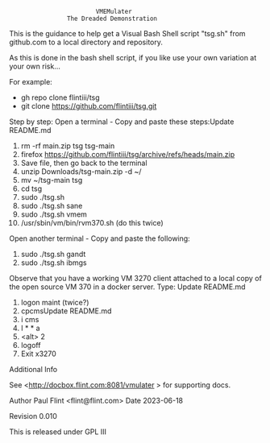                             VMEMulater
                    The Dreaded Demonstration

This is the guidance to help get a Visual Bash Shell script \"tsg.sh\"
from github.com to a local directory and repository.

As this is done in the bash shell script, if you like use your own variation
at your own risk...

For example:

 -  gh repo clone flintiii/tsg
 -  git clone https://github.com/flintiii/tsg.git

Step by step:
Open a terminal - Copy and paste these steps:Update README.md

1.   rm -rf main.zip tsg tsg-main
2.   firefox  https://github.com/flintiii/tsg/archive/refs/heads/main.zip
3.   Save file, then go back to the terminal
4.   unzip  Downloads/tsg-main.zip -d ~/
5.   mv ~/tsg-main tsg
6.   cd tsg
7.   sudo ./tsg.sh
8.   sudo ./tsg.sh sane
9.   sudo ./tsg.sh vmem
10.  /usr/sbin/vm/bin/rvm370.sh (do this twice)

Open another terminal - Copy and paste the following:

1.  sudo ./tsg.sh gandt
2.  sudo ./tsg.sh ibmgs

Observe that you have a working VM 3270 client attached to a local copy
of the open source VM 370 in a docker server. Type:
Update README.md
1.  logon maint (twice?)
2.  cpcmsUpdate README.md
3.  i cms
4.  l \* \* a
5.  \<alt\> 2
6.  logoff
7.  Exit x3270

Additional Info

See \<http://docbox.flint.com:8081/vmulater \> for supporting docs.

Author
Paul Flint \<flint\@flint.com\>
Date
2023-06-18

Revision
0.010

This is released under GPL III
